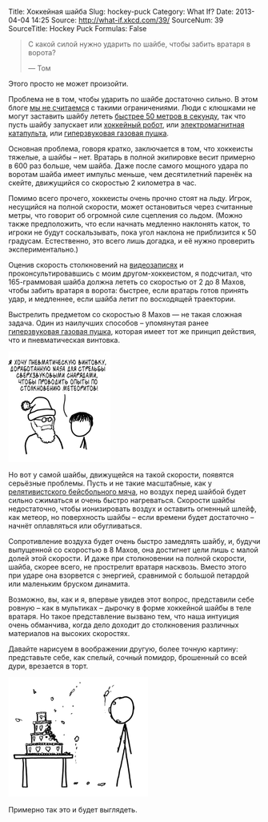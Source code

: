 Title: Хоккейная шайба
Slug: hockey-puck
Category: What If?
Date: 2013-04-04 14:25
Source: http://what-if.xkcd.com/39/
SourceNum: 39
SourceTitle: Hockey Puck
Formulas: False

> С какой силой нужно ударить по шайбе, чтобы забить вратаря в ворота?
>
> — Том

Этого просто не может произойти.

Проблема не в том, чтобы ударить по шайбе достаточно сильно. В этом блоге [мы не считаемся](/relativistic-baseball/) с такими ограничениями. Люди с клюшками не могут заставить шайбу лететь [быстрее 50 метров в секунду](http://sports.yahoo.com/blogs/nhl-puck-daddy/khl-alexander-ryazantsev-sets-world-record-hardest-shot-174131642.html), так что пусть шайбу запускает или [хоккейный робот](http://hockeyrobotics.com/), или [электромагнитная катапульта](http://www.psfc.mit.edu/~radovinsky/papers/32.pdf), или [гиперзвуковая газовая пушка](http://www.nasa.gov/centers/wstf/laboratories/hypervelocity/gasguns.html).

Основная проблема, говоря кратко, заключается в том, что хоккеисты тяжелые, а шайбы – нет. Вратарь в полной экипировке весит примерно в 600 раз больше, чем шайба. Даже после самого мощного удара по воротам шайба имеет импульс меньше, чем десятилетний паренёк на скейте, движущийся со скоростью 2 километра в час.

Помимо всего прочего, хоккеисты очень прочно стоят на льду. Игрок, несущийся на полной скорости, может остановиться через считанные метры, что говорит об огромной силе сцепления со льдом. (Можно также предположить, что если начнать медленно наклонять каток, то игроки не будут соскальзывать, пока угол наклона не приблизится к 50 градусам. Естественно, это всего лишь догадка, и её нужно проверить экспериментально.)

Оценив скорость столкновений на [видеозаписях](http://www.youtube.com/watch?v=fWj6--Cf9QA) и проконсультировавшись с моим другом-хоккеистом, я подсчитал, что 165-граммовая шайба должна лететь со скоростью от 2 до 8 Махов, чтобы забить вратаря в ворота: быстрее, если вратарь готов принять удар, и медленнее, если шайба летит по восходящей траектории.

Выстрелить предметом со скоростью 8 Махов — не такая сложная задача. Один из наилучших способов – упомянутая ранее [гиперзвуковая газовая пушка](http://www.nasa.gov/centers/wstf/laboratories/hypervelocity/gasguns.html), которая имеет тот же принцип действия, что и пневматическая винтовка.

![](/uploads/039-hockey-puck/goalie_bb_gun_ru.png "И мир во всем мире, хотя, я думаю, после выполнения первого желания, выполнить это будет намного труднее.")

Но вот у самой шайбы, движущейся на такой скорости, появятся серьёзные проблемы. Пусть и не такие масштабные, как у [релятивистского бейсбольного мяча](/relativistic-baseball/), но воздух перед шайбой будет сильно сжиматься и очень быстро нагреваться. Скорости шайбы недостаточно, чтобы ионизировать воздух и оставить огненный шлейф, как метеор, но поверхность шайбы – если времени будет достаточно – начнёт оплавляться или обугливаться.

Сопротивление воздуха будет очень быстро замедлять шайбу, и, будучи выпущенной со скоростью в 8 Махов, она достигнет цели лишь с малой долей этой скорости. И даже при столкновении на полной скорости, шайба, скорее всего, не прострелит вратаря насквозь. Вместо этого при ударе она взорвется с энергией, сравнимой с большой петардой или маленьким бруском динамита.

Возможно, вы, как и я, впервые увидев этот вопрос, представили себе ровную – как в мультиках – дырочку в форме хоккейной шайбы в теле вратаря. Но такое представление вызвано тем, что наша интуиция очень обманчива, когда дело доходит до столкновения различных материалов на высоких скоростях.

Давайте нарисуем в воображении другую, более точную картину: представьте себе, как спелый, сочный помидор, брошенный со всей дури, врезается в торт.

![](/uploads/039-hockey-puck/goalie_cake.png "…гол?")

Примерно так это и будет выглядеть.

